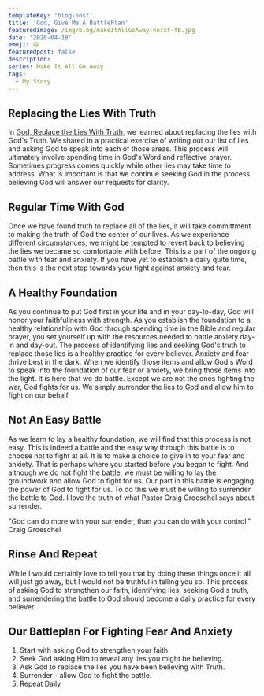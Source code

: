 ```yaml
---
templateKey: 'blog-post'
title: 'God, Give Me A BattlePlan'
featuredimage: /img/blog/makeItAllGoAway-noTxt-fb.jpg
date: '2020-04-18'
emoji: 😃
featuredpost: false
description:
series: Make It All Go Away
tags:
  - My Story
---
```


## Replacing the Lies With Truth

In [God, Replace the Lies With Truth](https://www.craigbooker.com/blog/god-replace-the-lies-with-truth/), we learned about replacing the lies with God's Truth. We shared in a practical exercise of writing out our list of lies and asking God to speak into each of those areas. This process will ultimately involve spending time in God's Word and reflective prayer. Sometimes progress comes quickly while other lies may take time to address. What is important is that we continue seeking God in the process believing God will answer our requests for clarity.

## Regular Time With God

Once we have found truth to replace all of the lies, it will take committment to making the truth of God the center of our lives. As we experience different circumstances, we might be tempted to revert back to believing the lies we became so comfortable with before. This is a part of the ongoing battle with fear and anxiety. If you have yet to establish a daily quite time, then this is the next step towards your fight against anxiety and fear.

## A Healthy Foundation

As you continue to put God first in your life and in your day-to-day, God will honor your faithfullness with strength. As you establish the foundation to a healthy relationship with God through spending time in the Bible and regular prayer, you set yourself up with the resources needed to battle anxiety day-in and day-out. The process of identifying lies and seeking God's truth to replace those lies is a healthy practice for every believer. Anxiety and fear thrive best in the dark. When we identify those items and allow God's Word to speak into the foundation of our fear or anxiety, we bring those items into the light. It is here that we do battle. Except we are not the ones fighting the war, God fights for us. We simply surrender the lies to God and allow him to fight on our behalf.

## Not An Easy Battle

As we learn to lay a healthy foundation, we will find that this process is not easy. This is indeed a battle and the easy way through this battle is to choose not to fight at all. It is to make a choice to give in to your fear and anxiety. That is perhaps where you started before you began to fight. And although we do not fight the battle, we must be willing to lay the groundwork and allow God to fight for us. Our part in this battle is engaging the power of God to fight for us. To do this we must be willing to surrender the battle to God. I love the truth of what Pastor Craig Groeschel says about surrender.

"God can do more with your surrender, than you can do with your control."
Craig Groeschel

## Rinse And Repeat

While I would certainly love to tell you that by doing these things once it all will just go away, but I would not be truthful in telling you so. This process of asking God to strengthen our faith, identifying lies, seeking God's truth, and surrendering the battle to God should become a daily practice for every believer.

## Our Battleplan For Fighting Fear And Anxiety

1. Start with asking God to strengthen your faith.
2. Seek God asking Him to reveal any lies you might be believing.
3. Ask God to replace the lies you have been believing with Truth.
4. Surrender - allow God to fight the battle.
5. Repeat Daily
